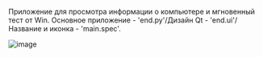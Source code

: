 Приложение для просмотра информации о компьютере и мгновенный тест от Win. Основное приложение - 'end.py'/Дизайн Qt - 'end.ui'/Название и иконка - 'main.spec'.

![image](https://github.com/user-attachments/assets/a2647f9a-6b99-481a-b53b-c2f19d9bb99e)

